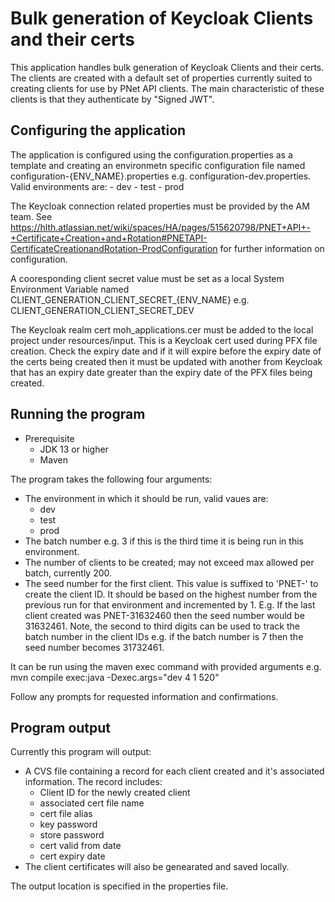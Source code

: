 # Bulk generation of Keycloak Clients and their certs

This application handles bulk generation of Keycloak Clients and their certs. The clients are created with a default set of properties currently suited to creating
clients for use by PNet API clients. The main characteristic of these clients is that they authenticate by "Signed JWT".

## Configuring the application
The application is configured using the configuration.properties as a template and creating an environmetn specific configuration file named configuration-{ENV_NAME}.properties e.g. configuration-dev.properties. Valid environments are:
    - dev
    - test
    - prod

The Keycloak connection related properties must be provided by the AM team. See https://hlth.atlassian.net/wiki/spaces/HA/pages/515620798/PNET+API+-+Certificate+Creation+and+Rotation#PNETAPI-CertificateCreationandRotation-ProdConfiguration for further information on configuration.

A cooresponding client secret value must be set as a local System Environment Variable named CLIENT_GENERATION_CLIENT_SECRET_{ENV_NAME} e.g. CLIENT_GENERATION_CLIENT_SECRET_DEV

The Keycloak realm cert moh_applications.cer must be added to the local project under resources/input. This is a Keycloak cert used during PFX file creation. Check the expiry date and if it will expire before the expiry date of the certs being created then it must be updated with another from Keycloak that has an expiry date greater than the expiry date of the PFX files being created.

## Running the program

- Prerequisite
	- JDK 13 or higher
    - Maven

The program takes the following four arguments:
- The environment in which it should be run, valid vaues are:
    - dev
    - test
    - prod
- The batch number e.g. 3 if this is the third time it is being run in this environment.
- The number of clients to be created; may not exceed max allowed per batch, currently 200.
- The seed number for the first client. This value is suffixed to 'PNET-' to create the client ID. It should be based on the highest number from the previous run for that environment and incremented by 1. E.g. If the last client created was PNET-31632460 then the seed number would be 31632461. Note, the second to third digits can be used to track the batch number in the client IDs e.g. if the batch number is 7 then the seed number becomes 31732461.


It can be run using the maven exec command with provided arguments e.g.
	 mvn compile exec:java -Dexec.args="dev 4 1 520"

Follow any prompts for requested information and confirmations.

## Program output

Currently this program will output:
- A CVS file containing a record for each client created and it's associated information. The record includes:
	- Client ID for the newly created client
    - associated cert file name
    - cert file alias
    - key password
    - store password
    - cert valid from date
    - cert expiry date
- The client certificates will also be genearated and saved locally. 

The output location is specified in the properties file.

